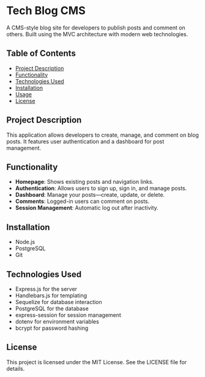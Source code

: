 # Tech Blog CMS

A CMS-style blog site for developers to publish posts and comment on others. Built using the MVC architecture with modern web technologies.

## Table of Contents

- [Project Description](#project-description)
- [Functionality](#getting-started)
- [Technologies Used](#technologies-used)
- [Installation](#installation)
- [Usage](#usage)
- [License](#license)

## Project Description

This application allows developers to create, manage, and comment on blog posts. It features user authentication and a dashboard for post management.


## Functionality 

- **Homepage**: Shows existing posts and navigation links.
- **Authentication**: Allows users to sign up, sign in, and manage posts.
- **Dashboard**: Manage your posts—create, update, or delete.
- **Comments**: Logged-in users can comment on posts.
- **Session Management**: Automatic log out after inactivity.

## Installation

- Node.js
- PostgreSQL
- Git

##  Technologies Used
- Express.js for the server
- Handlebars.js for templating
- Sequelize for database interaction
- PostgreSQL for the database
- express-session for session management
- dotenv for environment variables
- bcrypt for password hashing

## License
This project is licensed under the MIT License. See the LICENSE file for details.